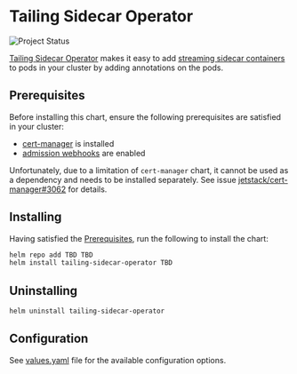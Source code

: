 # Tailing Sidecar Operator

![Project Status](https://img.shields.io/badge/status-alpha-important?style=for-the-badge)

[Tailing Sidecar Operator](../../operator/README.md) makes it easy to add
[streaming sidecar containers](https://kubernetes.io/docs/concepts/cluster-administration/logging/#streaming-sidecar-container)
to pods in your cluster by adding annotations on the pods.

## Prerequisites

Before installing this chart, ensure the following prerequisites are satisfied in your cluster:

- [cert-manager](https://cert-manager.io/docs/installation/) is installed
- [admission webhooks](https://kubernetes.io/docs/reference/access-authn-authz/extensible-admission-controllers/#prerequisites)
  are enabled

Unfortunately, due to a limitation of `cert-manager` chart, it cannot be used as a dependency and needs to be installed separately.
See issue [jetstack/cert-manager#3062](https://github.com/jetstack/cert-manager/issues/3062) for details.

## Installing

Having satisfied the [Prerequisites](#prerequisites), run the following to install the chart:

```sh
helm repo add TBD TBD
helm install tailing-sidecar-operator TBD
```

## Uninstalling

```sh
helm uninstall tailing-sidecar-operator
```

## Configuration

See [values.yaml](./values.yaml) file for the available configuration options.
